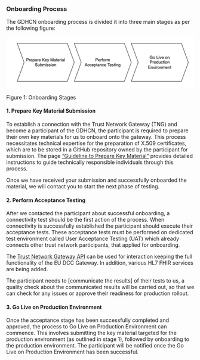### Onboarding Process

The GDHCN onboarding process is divided it into three main stages as per the following figure:

<img src="OnboardingProcessStepsSimple.png" alt="Onboarding Stages" style="width:600px; float:none; margin: 0px 0px 0px 0px;"/>

Figure 1: Onboarding Stages

#### 1. Prepare Key Material Submission

 

To establish a connection with the Trust Network Gateway (TNG) and become a participant of the GDHCN, the participant is required to prepare their own key materials for us to onboard onto the gateway. This process necessitates technical expertise for the preparation of X.509 certificates, which are to be stored in a GitHub repository owned by the participant for submission. The page [“Guideline to Prepare Key Material”](https://smart.who.int/trust/concepts_onboarding_initialguideline_full.html) provides detailed instructions to guide technically responsible individuals through this process.


Once we have received your submission and successfully onboarded the material, we will contact you to start the next phase of testing.

#### 2. Perform Acceptance Testing

After we contacted the participant about successful onboarding, a connectivity test should be the first action of the process. When connectivity is successfully established the participant should execute their acceptance tests. These acceptance tests must be performed on dedicated test environment called User Acceptance Testing (UAT) which already connects other trust network participants, that applied for onboarding.

The [Trust Network Gateway API](openapi) can be used for interaction keeping the full functionality of the EU DCC Gateway. In addition, various HL7 FHIR services are being added.

The participant needs to [communicate the results] of their tests to us, a quality check about the communicated results will be carried out, so that we can check for any issues or approve their readiness for production rollout.

#### 3. Go Live on Production Environment


Once the acceptance stage has been successfully completed and approved, the process to Go Live on Production Environment can commence. This involves submitting the key material targeted for the production environment (as outlined in stage 1), followed by onboarding to the production environment. The participant will be notified once the Go Live on Production Environment has been successful.

